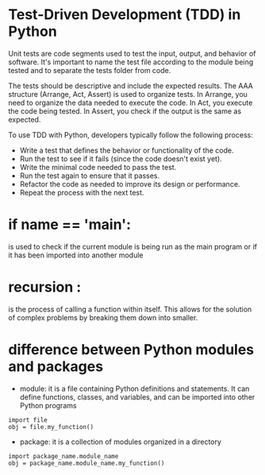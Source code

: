 # Test-Driven Development (TDD) in Python

Unit tests are code segments used to test the input, output, and behavior of software. It's important to name the test file according to the module being tested and to separate the tests folder from code.

The tests should be descriptive and include the expected results. The AAA structure (Arrange, Act, Assert) is used to organize tests. In Arrange, you need to organize the data needed to execute the code. In Act, you execute the code being tested. In Assert, you check if the output is the same as expected.

To use TDD with Python, developers typically follow the following process:

* Write a test that defines the behavior or functionality of the code.
* Run the test to see if it fails (since the code doesn't exist yet).
* Write the minimal code needed to pass the test.
* Run the test again to ensure that it passes.
* Refactor the code as needed to improve its design or performance.
* Repeat the process with the next test.

# if __name__ == '__main__':
is used to check if the current module is being run as the main program or if it has been imported into another module


# recursion :
is the process of calling a function within
itself. This allows for the solution of complex
problems by breaking them down into smaller.

# difference between Python modules and packages

* module: it is a file containing Python definitions and statements. It can define functions, classes, and variables, and can be imported into other Python programs

```
import file
obj = file.my_function()
```

* package: it is a collection of modules organized in a directory

```
import package_name.module_name
obj = package_name.module_name.my_function()
```